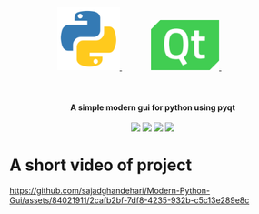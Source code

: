 <div align="center">
  <a href="#">
    <img src="icon/python.png" alt="Python" width="110">
  </a>
  &nbsp;&nbsp;&nbsp;&nbsp;&nbsp;&nbsp;&nbsp;&nbsp;&nbsp;&nbsp;&nbsp;&nbsp;
  <a href="#">
    <img src="icon/qt.png" alt="Qt" width="120">
  </a>
  &nbsp;&nbsp;&nbsp;&nbsp;&nbsp;&nbsp;&nbsp;&nbsp;&nbsp;&nbsp;&nbsp;&nbsp;
</div>  
  <br>
  <br>
</h1>

<h4 align="center">A simple modern gui for python using pyqt</a></h4>

<p align="center">
  <a ><img src="https://img.shields.io/badge/Python-3.8-1D5?style=flat&logo=sa&logoColor=1D5B79&labelColor=176B87&color=637E76"></a>
  <a >
      <img src="https://img.shields.io/badge/Pyqt-5-1D5?style=flat&logo=sa&logoColor=1D5B79&labelColor=219C90&color=EE9322">
  </a>
  <a>
    <img src="https://img.shields.io/badge/pyinstaller-6.4-1D5?style=flat&logo=sa&logoColor=1D5B79&labelColor=3A8891&color=F2DEBA">
  <a>
    <img src="https://img.shields.io/badge/turtle%20-%203.12-blue?labelColor=2D9596&color=F1FADA">
  </a>
  </a>
</p>

# A short video of project
https://github.com/sajadghandehari/Modern-Python-Gui/assets/84021911/2cafb2bf-7df8-4235-932b-c5c13e289e8c



